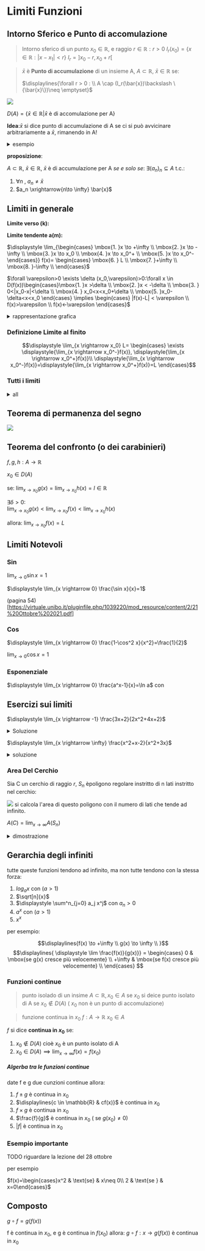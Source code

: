 
# Limiti Funzioni


## Intorno Sferico e Punto di accomulazione
> Intorno sferico di un punto $x_0 \in \mathbb{R}$, e raggio $r \in \mathbb{R}: r>0$ 
> $I_r(x_0) = \{x\in \mathbb{R} : |x-x_1|<r\}$
> $I_r=]x_0-r,x_0+r[$


> $\bar{x}$ è **Punto di accumulazione** di un insieme A, $A\subset \mathbb{R}$, $\bar{x}\in\mathbb{R}$ se:  
> 
> $\displaylines{\forall r > 0 : \\ A \cap (I_r(\bar{x})\backslash \{\bar{x}\})\neq \emptyset}$

![](vx_images/1189241576710.png)

$D(A)=\{\bar{x}\in \mathbb{R}| \bar{x} \mbox{ è di accomulazione per A}\}$

**Idea**:$\bar{x}$ si dice punto di accumulazione di A se ci si può avvicinare arbitrariamente a $\bar{x}$, rimanendo in A!

<details>
<summary>
esempio
</summary>

![](vx_images/2412763123188.png)
</details>



**proposizione**:

$A \subset \mathbb{R}$, $\bar{x} \in \mathbb{R}$, $\bar{x}$ è di accumulazione per A _se e solo se_: $\exists (a_n)_n \subseteq A \mbox{ t.c.:}$

1. $\forall n \mbox{ , } a_n \neq \bar{x}$
1. $a_n \xrightarrow{n\to \infty} \bar{x}$

## Limiti in generale


**Limite verso (k):**

**Limite tendente a(m):**



$\displaystyle \lim_{\begin{cases} \mbox{1. }x \to +\infty \\ \mbox{2. }x \to -\infty  \\ \mbox{3. }x \to x_0 \\ \mbox{4. }x \to x_0^+ \\ \mbox{5. }x \to x_0^- \end{cases}} f(x)= \begin{cases} \mbox{6. } L \\ \mbox{7. }+\infty \\ \mbox{8. }-\infty \\ \end{cases}$

$\forall \varepsilon>0 \exists \delta (x_0,\varepsilon)>0:\forall x \in D(f(x))\begin{cases}\mbox{1. }x >\delta \\ \mbox{2. }x < -\delta  \\ \mbox{3. } 0<|x_0-x|<\delta \\ \mbox{4. } x_0<x<x_0+\delta  \\ \mbox{5. }x_0-\delta<x<x_0 \end{cases} \implies \begin{cases} |f(x)-L| < \varepsilon \\  f(x)>\varepsilon  \\ f(x)<-\varepsilon \end{cases}$



<details>
<summary>
rappresentazione grafica
</summary>

![](vx_images/5320002239302.png)
</details>

### Definizione Limite al finito

$$\displaystyle \lim_{x \rightarrow x_0} L=
\begin{cases} 
    \exists \displaystyle{\lim_{x \rightarrow x_0^-}f(x)}, \displaystyle{\lim_{x \rightarrow x_0^+}f(x)}\\ 
    \displaystyle{\lim_{x \rightarrow x_0^-}f(x)}=\displaystyle{\lim_{x \rightarrow x_0^+}f(x)}=L 
\end{cases}$$


### Tutti i limiti


<details>
<summary>
all
</summary>


**Definizione di limite finito**


$f: A \rightarrow \mathbb{R}, x_0 \in D(A)$
si dice che $\displaystyle \lim_{x \to x_0}  f(x)=L$se:
$\displaylines{\forall \varepsilon > 0\in \mathbb{R}\mbox{ , }  \exists \delta = \delta(x_o,\varepsilon)>0: \forall x \in A  : \\ 0 < |x-x_0| < \delta  \implies |f(x)-L|> \varepsilon}$




**Limite Finito da Destra**

$\displaystyle \lim_{x \rightarrow x_0^+}f(x)=l \iff \displaylines{\forall \varepsilon \in \mathbb{R} , \exists \delta = \delta(x_o,\varepsilon)>0 \\ \forall x \in A : x_0  < x <x_0+ \delta \\ \implies |f(x) -l|< \varepsilon }$

**Limite Finito da sinistra**

$\displaystyle \lim_{x \rightarrow x_0^-}f(x)=l \iff \displaylines{\forall \varepsilon \in \mathbb{R}, \exists \delta = \delta(x_o,\varepsilon)<0 \\ \forall x \in A : x_0-\delta  < x <x_0 \\ \implies |f(x) -l|< \varepsilon }$



**limite infinito da destra**
$\displaystyle \lim_{x \rightarrow x_0^+}f(x)=+\infty \iff \displaylines{\forall \varepsilon \in \mathbb{R} \exists \delta = \delta(x_o,\varepsilon)<0 \\ \forall x \in A : x_0  < x <x_0+\delta \\ \implies f(x)> \varepsilon }$

**limite infinito da sinistra**
$\displaystyle \lim_{x \rightarrow x_0^-}f(x)=+\infty \iff \displaylines{\forall \varepsilon \in \mathbb{R} \exists \delta = \delta(x_o,\varepsilon)<0 \\ \forall x \in A : x_0-\delta  < x <x_0 \\ \implies f(x)> \varepsilon }$



**limite all'infinito**

$$\lim_{x\to +\infty} f(x) = \begin{cases}
l \\
+\infty \\
- \infty
\end{cases}$$


$\displaylines{\forall \varepsilon \in \mathbb{R} >0 , \exists  \delta(\varepsilon) > 0 : \forall x \in A : x >  \delta \\ \implies \begin{cases} |f(x)-l| < \varepsilon \\ f(x) > \varepsilon \\ f(x)< - \varepsilon  \end{cases}}$

</details>


## Teorema di permanenza del segno


![](vx_images/5696221209392.png)


## Teorema del confronto (o dei carabinieri)


$f,g,h: A \to \mathbb{R}$

$x_0 \in D(A)$ 

se: $\displaystyle \lim_{x \to x_0} g(x) =\displaystyle \lim_{x \to x_0} h(x)= l \in \mathbb{R}$  

$\exists \delta >0$:  
 $\displaystyle \lim_{x \to x_0} g(x) <\displaystyle \lim_{x \to x_0} f(x)<\displaystyle \lim_{x \to x_0} h(x)$  
 
allora: $\displaystyle \lim_{x \to x_0} f(x)=L$





## Limiti Notevoli


### Sin

$\displaystyle \lim_{x \rightarrow 0} \sin x=1$

$\displaystyle \lim_{x \rightarrow 0} \frac{\sin x}{x}=1$

(pagina 54)[https://virtuale.unibo.it/pluginfile.php/1039220/mod_resource/content/2/21%20Ottobre%202021.pdf]

### Cos

$\displaystyle \lim_{x \rightarrow 0} \frac{1-\cos^2 x}{x^2}=\frac{1}{2}$

$\displaystyle \lim_{x \rightarrow 0} \cos x=1$


### Esponenziale

$\displaystyle \lim_{x \rightarrow 0} \frac{a^x-1}{x}=\ln a$ con 



## Esercizi sui limiti


$\displaystyle \lim_{x \rightarrow -1} \frac{3x+2}{2x^2+4x+2}$

<details>
<summary>
Soluzione
</summary>
![](vx_images/1800508746822.png)
</details>


$\displaystyle \lim_{x \rightarrow \infty} \frac{x^2+x-2}{x^2+3x}$

<details>
<summary>
soluzione
</summary>


![](vx_images/1957820535914.png)

</details>

### Area Del Cerchio


 Sia C un cerchio di raggio $r$, $S_n$ èpoligono regolare instritto di n lati instritto nel cerchio:
 
![](vx_images/999333696819.png)
si calcola l'area di questo poligono con il numero di lati che tende ad infinito.


$A(C)=\displaystyle \lim_{x \rightarrow \infty} A(S_n)$



<details>
<summary>
dimostrazione
</summary>


![](vx_images/5423044485911.png)
![](vx_images/4461069811662.png)

</details>


## Gerarchia degli infiniti

tutte queste funzioni tendono ad infinito, ma non tutte tendono con la stessa forza:

1. $log_a x$ con $(a>1)$
2. $\sqrt[n]{x}$ 
3. $\displaystyle \sum^n_{j=0} a_j x^j$ con $a_n>0$
4. $a^x \mbox{ con } (a> 1)$
5. $x^x$

per esempio:

$$\displaylines{f(x) \to +\infty \\ 
g(x) \to \infty \\ }$$
$$\displaylines{
 \displaystyle \lim \frac{f(x)}{g(x)}} = \begin{cases}
 0 & \mbox{se g(x) cresce più velocemente} \\
 +\infty & \mbox{se f(x) cresce più velocemente} \\
 \end{cases} $$



###  Funzioni continue

> punto isolado di un insime
> $A \subset \mathbb{R}, x_0 \in A$ se $x_0$ si deice punto isolato di A se $x_0 \notin D(A)$ ( $x_0$ non è un punto di accomulazione)


> funzione continua in $x_0$
> $f:A \to \mathbb{R}$
> $x_0 \in A$

$f$ si dice **continua in $x_0$** se:
1. $x_0 \notin D(A)$ cioè $x_0$ è un punto isolato di A
2. $x_0 \in D(A) \implies \displaystyle \lim_{x \rightarrow \infty} f(x)=f(x_0)$


##### Algerba tra le funzioni continue

date f e g due cunzioni continue allora:

1. $f \pm g$ è continua in $x_0$
2. $\displaylines{c \in \mathbb{R} & cf(x)}$ è continua in $x_0$
3. $f \times g$ è continua in $x_0$
3. $\frac{f}{g}$ è continua in $x_0$ ( se $g(x_0)\neq 0$)
4. $|f|$ è continua in $x_0$ 

### Esempio importante

TODO riguardare la lezione del 28 ottobre

per esempio

$f(x)=\begin{cases}x^2 & \text{se} & x\neq 0\\ 2 & \text{se } & x=0\end{cases}$

## Composto

$g \circ  f= g(f(x))$ 

f è continua in $x_0$, e g è continua in $f(x_0)$ allora: 
$g \circ f: x \to g(f(x))$ è continua in $x_0$

